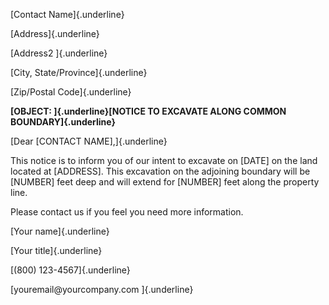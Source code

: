 [Contact Name]{.underline}

[Address]{.underline}

[Address2 ]{.underline}

[City, State/Province]{.underline}

[Zip/Postal Code]{.underline}

**[OBJECT: ]{.underline}[NOTICE TO EXCAVATE ALONG COMMON
BOUNDARY]{.underline}**

[Dear \[CONTACT NAME\],]{.underline}

This notice is to inform you of our intent to excavate on \[DATE\] on
the land located at \[ADDRESS\]. This excavation on the adjoining
boundary will be \[NUMBER\] feet deep and will extend for \[NUMBER\]
feet along the property line.

Please contact us if you feel you need more information.

[Your name]{.underline}

[Your title]{.underline}

[(800) 123-4567]{.underline}

[youremail\@yourcompany.com ]{.underline}
